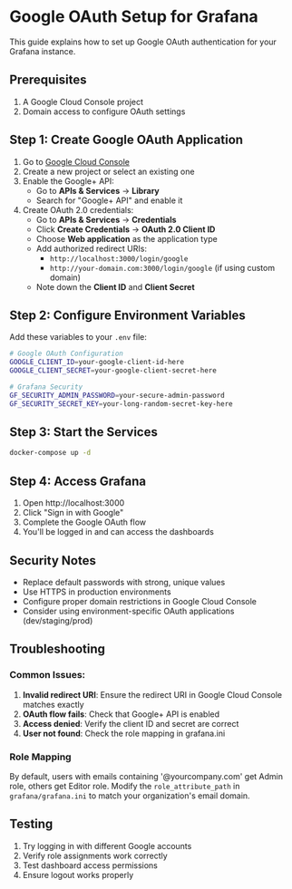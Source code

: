 # Google OAuth Setup for Grafana

This guide explains how to set up Google OAuth authentication for your Grafana instance.

## Prerequisites

1. A Google Cloud Console project
2. Domain access to configure OAuth settings

## Step 1: Create Google OAuth Application

1. Go to [Google Cloud Console](https://console.cloud.google.com/)
2. Create a new project or select an existing one
3. Enable the Google+ API:
   - Go to **APIs & Services** → **Library**
   - Search for "Google+ API" and enable it
4. Create OAuth 2.0 credentials:
   - Go to **APIs & Services** → **Credentials**
   - Click **Create Credentials** → **OAuth 2.0 Client ID**
   - Choose **Web application** as the application type
   - Add authorized redirect URIs:
     - `http://localhost:3000/login/google`
     - `http://your-domain.com:3000/login/google` (if using custom domain)
   - Note down the **Client ID** and **Client Secret**

## Step 2: Configure Environment Variables

Add these variables to your `.env` file:

```bash
# Google OAuth Configuration
GOOGLE_CLIENT_ID=your-google-client-id-here
GOOGLE_CLIENT_SECRET=your-google-client-secret-here

# Grafana Security
GF_SECURITY_ADMIN_PASSWORD=your-secure-admin-password
GF_SECURITY_SECRET_KEY=your-long-random-secret-key-here
```

## Step 3: Start the Services

```bash
docker-compose up -d
```

## Step 4: Access Grafana

1. Open http://localhost:3000
2. Click "Sign in with Google"
3. Complete the Google OAuth flow
4. You'll be logged in and can access the dashboards

## Security Notes

- Replace default passwords with strong, unique values
- Use HTTPS in production environments
- Configure proper domain restrictions in Google Cloud Console
- Consider using environment-specific OAuth applications (dev/staging/prod)

## Troubleshooting

### Common Issues:

1. **Invalid redirect URI**: Ensure the redirect URI in Google Cloud Console matches exactly
2. **OAuth flow fails**: Check that Google+ API is enabled
3. **Access denied**: Verify the client ID and secret are correct
4. **User not found**: Check the role mapping in grafana.ini

### Role Mapping

By default, users with emails containing '@yourcompany.com' get Admin role, others get Editor role. 
Modify the `role_attribute_path` in `grafana/grafana.ini` to match your organization's email domain.

## Testing

1. Try logging in with different Google accounts
2. Verify role assignments work correctly
3. Test dashboard access permissions
4. Ensure logout works properly